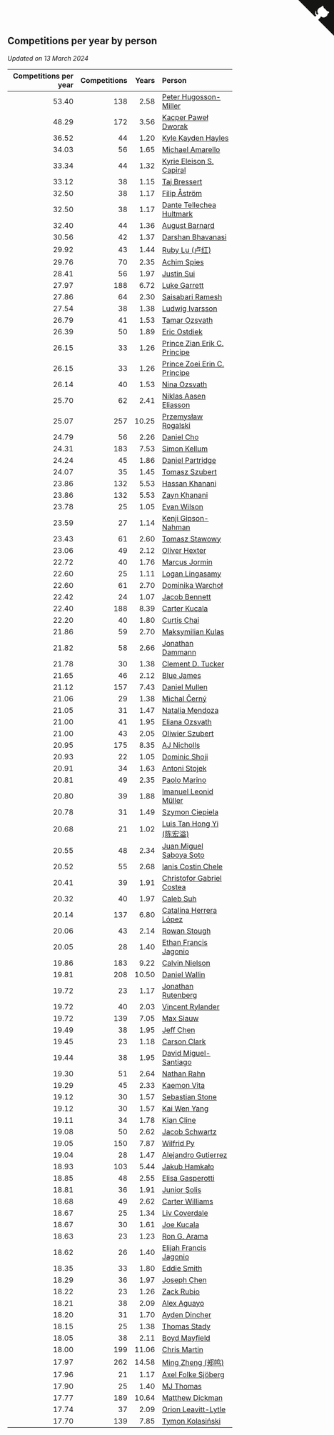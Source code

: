 ## Competitions per year by person

*Updated on 13 March 2024*

| Competitions per year | Competitions | Years | Person |
| ---: | ---: | ---: | :--- |
| 53.40 | 138 | 2.58 | [Peter Hugosson-Miller](https://www.worldcubeassociation.org/persons/2021HUGO01) |
| 48.29 | 172 | 3.56 | [Kacper Paweł Dworak](https://www.worldcubeassociation.org/persons/2020DWOR01) |
| 36.52 | 44 | 1.20 | [Kyle Kayden Hayles](https://www.worldcubeassociation.org/persons/2022HAYL02) |
| 34.03 | 56 | 1.65 | [Michael Amarello](https://www.worldcubeassociation.org/persons/2022AMAR09) |
| 33.34 | 44 | 1.32 | [Kyrie Eleison S. Capiral](https://www.worldcubeassociation.org/persons/2022CAPI02) |
| 33.12 | 38 | 1.15 | [Taj Bressert](https://www.worldcubeassociation.org/persons/2023BRES01) |
| 32.50 | 38 | 1.17 | [Filip Åström](https://www.worldcubeassociation.org/persons/2023ASTR01) |
| 32.50 | 38 | 1.17 | [Dante Tellechea Hultmark](https://www.worldcubeassociation.org/persons/2023HULT01) |
| 32.40 | 44 | 1.36 | [August Barnard](https://www.worldcubeassociation.org/persons/2022BARN21) |
| 30.56 | 42 | 1.37 | [Darshan Bhavanasi](https://www.worldcubeassociation.org/persons/2022BHAV01) |
| 29.92 | 43 | 1.44 | [Ruby Lu (卢红)](https://www.worldcubeassociation.org/persons/2022LURU01) |
| 29.76 | 70 | 2.35 | [Achim Spies](https://www.worldcubeassociation.org/persons/2021SPIE01) |
| 28.41 | 56 | 1.97 | [Justin Sui](https://www.worldcubeassociation.org/persons/2022SUIJ01) |
| 27.97 | 188 | 6.72 | [Luke Garrett](https://www.worldcubeassociation.org/persons/2017GARR05) |
| 27.86 | 64 | 2.30 | [Saisabari Ramesh](https://www.worldcubeassociation.org/persons/2021RAME01) |
| 27.54 | 38 | 1.38 | [Ludwig Ivarsson](https://www.worldcubeassociation.org/persons/2022IVAR01) |
| 26.79 | 41 | 1.53 | [Tamar Ozsvath](https://www.worldcubeassociation.org/persons/2022OZSV04) |
| 26.39 | 50 | 1.89 | [Eric Ostdiek](https://www.worldcubeassociation.org/persons/2022OSTD01) |
| 26.15 | 33 | 1.26 | [Prince Zian Erik C. Principe](https://www.worldcubeassociation.org/persons/2022PRIN08) |
| 26.15 | 33 | 1.26 | [Prince Zoei Erin C. Principe](https://www.worldcubeassociation.org/persons/2022PRIN09) |
| 26.14 | 40 | 1.53 | [Nina Ozsvath](https://www.worldcubeassociation.org/persons/2022OZSV03) |
| 25.70 | 62 | 2.41 | [Niklas Aasen Eliasson](https://www.worldcubeassociation.org/persons/2021ELIA01) |
| 25.07 | 257 | 10.25 | [Przemysław Rogalski](https://www.worldcubeassociation.org/persons/2013ROGA02) |
| 24.79 | 56 | 2.26 | [Daniel Cho](https://www.worldcubeassociation.org/persons/2021CHOD01) |
| 24.31 | 183 | 7.53 | [Simon Kellum](https://www.worldcubeassociation.org/persons/2016KELL12) |
| 24.24 | 45 | 1.86 | [Daniel Partridge](https://www.worldcubeassociation.org/persons/2022PART02) |
| 24.07 | 35 | 1.45 | [Tomasz Szubert](https://www.worldcubeassociation.org/persons/2022SZUB02) |
| 23.86 | 132 | 5.53 | [Hassan Khanani](https://www.worldcubeassociation.org/persons/2018KHAN26) |
| 23.86 | 132 | 5.53 | [Zayn Khanani](https://www.worldcubeassociation.org/persons/2018KHAN28) |
| 23.78 | 25 | 1.05 | [Evan Wilson](https://www.worldcubeassociation.org/persons/2023WILS11) |
| 23.59 | 27 | 1.14 | [Kenji Gipson-Nahman](https://www.worldcubeassociation.org/persons/2023GIPS01) |
| 23.43 | 61 | 2.60 | [Tomasz Stawowy](https://www.worldcubeassociation.org/persons/2021STAW01) |
| 23.06 | 49 | 2.12 | [Oliver Hexter](https://www.worldcubeassociation.org/persons/2022HEXT01) |
| 22.72 | 40 | 1.76 | [Marcus Jormin](https://www.worldcubeassociation.org/persons/2022JORM01) |
| 22.60 | 25 | 1.11 | [Logan Lingasamy](https://www.worldcubeassociation.org/persons/2023LING02) |
| 22.60 | 61 | 2.70 | [Dominika Warchoł](https://www.worldcubeassociation.org/persons/2021WARC01) |
| 22.42 | 24 | 1.07 | [Jacob Bennett](https://www.worldcubeassociation.org/persons/2023BENN04) |
| 22.40 | 188 | 8.39 | [Carter Kucala](https://www.worldcubeassociation.org/persons/2015KUCA01) |
| 22.20 | 40 | 1.80 | [Curtis Chai](https://www.worldcubeassociation.org/persons/2022CHAI02) |
| 21.86 | 59 | 2.70 | [Maksymilian Kulas](https://www.worldcubeassociation.org/persons/2021KULA02) |
| 21.82 | 58 | 2.66 | [Jonathan Dammann](https://www.worldcubeassociation.org/persons/2021DAMM01) |
| 21.78 | 30 | 1.38 | [Clement D. Tucker](https://www.worldcubeassociation.org/persons/2022TUCK09) |
| 21.65 | 46 | 2.12 | [Blue James](https://www.worldcubeassociation.org/persons/2022JAME01) |
| 21.12 | 157 | 7.43 | [Daniel Mullen](https://www.worldcubeassociation.org/persons/2016MULL04) |
| 21.06 | 29 | 1.38 | [Michal Černý](https://www.worldcubeassociation.org/persons/2022CERN03) |
| 21.05 | 31 | 1.47 | [Natalia Mendoza](https://www.worldcubeassociation.org/persons/2022MEND24) |
| 21.00 | 41 | 1.95 | [Eliana Ozsvath](https://www.worldcubeassociation.org/persons/2022OZSV01) |
| 21.00 | 43 | 2.05 | [Oliwier Szubert](https://www.worldcubeassociation.org/persons/2022SZUB01) |
| 20.95 | 175 | 8.35 | [AJ Nicholls](https://www.worldcubeassociation.org/persons/2015NICH04) |
| 20.93 | 22 | 1.05 | [Dominic Shoji](https://www.worldcubeassociation.org/persons/2023SHOJ01) |
| 20.91 | 34 | 1.63 | [Antoni Stojek](https://www.worldcubeassociation.org/persons/2022STOJ03) |
| 20.81 | 49 | 2.35 | [Paolo Marino](https://www.worldcubeassociation.org/persons/2021MARI04) |
| 20.80 | 39 | 1.88 | [Imanuel Leonid Müller](https://www.worldcubeassociation.org/persons/2022MULL02) |
| 20.78 | 31 | 1.49 | [Szymon Ciepiela](https://www.worldcubeassociation.org/persons/2022CIEP01) |
| 20.68 | 21 | 1.02 | [Luis Tan Hong Yi (陈宏溢)](https://www.worldcubeassociation.org/persons/2023YILU01) |
| 20.55 | 48 | 2.34 | [Juan Miguel Saboya Soto](https://www.worldcubeassociation.org/persons/2021SOTO01) |
| 20.52 | 55 | 2.68 | [Ianis Costin Chele](https://www.worldcubeassociation.org/persons/2021CHEL01) |
| 20.41 | 39 | 1.91 | [Christofor Gabriel Costea](https://www.worldcubeassociation.org/persons/2022COST03) |
| 20.32 | 40 | 1.97 | [Caleb Suh](https://www.worldcubeassociation.org/persons/2022SUHC01) |
| 20.14 | 137 | 6.80 | [Catalina Herrera López](https://www.worldcubeassociation.org/persons/2017LOPE31) |
| 20.06 | 43 | 2.14 | [Rowan Stough](https://www.worldcubeassociation.org/persons/2022STOU01) |
| 20.05 | 28 | 1.40 | [Ethan Francis Jagonio](https://www.worldcubeassociation.org/persons/2022JAGO03) |
| 19.86 | 183 | 9.22 | [Calvin Nielson](https://www.worldcubeassociation.org/persons/2014NIEL03) |
| 19.81 | 208 | 10.50 | [Daniel Wallin](https://www.worldcubeassociation.org/persons/2013WALL03) |
| 19.72 | 23 | 1.17 | [Jonathan Rutenberg](https://www.worldcubeassociation.org/persons/2023RUTE01) |
| 19.72 | 40 | 2.03 | [Vincent Rylander](https://www.worldcubeassociation.org/persons/2022RYLA01) |
| 19.72 | 139 | 7.05 | [Max Siauw](https://www.worldcubeassociation.org/persons/2017SIAU02) |
| 19.49 | 38 | 1.95 | [Jeff Chen](https://www.worldcubeassociation.org/persons/2022CHEN19) |
| 19.45 | 23 | 1.18 | [Carson Clark](https://www.worldcubeassociation.org/persons/2023CLAR02) |
| 19.44 | 38 | 1.95 | [David Miguel-Santiago](https://www.worldcubeassociation.org/persons/2022MIGU02) |
| 19.30 | 51 | 2.64 | [Nathan Rahn](https://www.worldcubeassociation.org/persons/2021RAHN01) |
| 19.29 | 45 | 2.33 | [Kaemon Vita](https://www.worldcubeassociation.org/persons/2021VITA01) |
| 19.12 | 30 | 1.57 | [Sebastian Stone](https://www.worldcubeassociation.org/persons/2022STON09) |
| 19.12 | 30 | 1.57 | [Kai Wen Yang](https://www.worldcubeassociation.org/persons/2022YANG19) |
| 19.11 | 34 | 1.78 | [Kian Cline](https://www.worldcubeassociation.org/persons/2022CLIN01) |
| 19.08 | 50 | 2.62 | [Jacob Schwartz](https://www.worldcubeassociation.org/persons/2021SCHW01) |
| 19.05 | 150 | 7.87 | [Wilfrid Py](https://www.worldcubeassociation.org/persons/2016PYWI01) |
| 19.04 | 28 | 1.47 | [Alejandro Gutierrez](https://www.worldcubeassociation.org/persons/2022GUTI09) |
| 18.93 | 103 | 5.44 | [Jakub Hamkało](https://www.worldcubeassociation.org/persons/2018HAMK01) |
| 18.85 | 48 | 2.55 | [Elisa Gasperotti](https://www.worldcubeassociation.org/persons/2021GASP01) |
| 18.81 | 36 | 1.91 | [Junior Solis](https://www.worldcubeassociation.org/persons/2022SOLI03) |
| 18.68 | 49 | 2.62 | [Carter Williams](https://www.worldcubeassociation.org/persons/2021WILL06) |
| 18.67 | 25 | 1.34 | [Liv Coverdale](https://www.worldcubeassociation.org/persons/2022COVE02) |
| 18.67 | 30 | 1.61 | [Joe Kucala](https://www.worldcubeassociation.org/persons/2022KUCA01) |
| 18.63 | 23 | 1.23 | [Ron G. Arama](https://www.worldcubeassociation.org/persons/2022ARAM01) |
| 18.62 | 26 | 1.40 | [Elijah Francis Jagonio](https://www.worldcubeassociation.org/persons/2022JAGO02) |
| 18.35 | 33 | 1.80 | [Eddie Smith](https://www.worldcubeassociation.org/persons/2022SMIT20) |
| 18.29 | 36 | 1.97 | [Joseph Chen](https://www.worldcubeassociation.org/persons/2022CHEN16) |
| 18.22 | 23 | 1.26 | [Zack Rubio](https://www.worldcubeassociation.org/persons/2022RUBI10) |
| 18.21 | 38 | 2.09 | [Alex Aguayo](https://www.worldcubeassociation.org/persons/2022AGUA01) |
| 18.20 | 31 | 1.70 | [Ayden Dincher](https://www.worldcubeassociation.org/persons/2022DINC01) |
| 18.15 | 25 | 1.38 | [Thomas Stady](https://www.worldcubeassociation.org/persons/2022STAD01) |
| 18.05 | 38 | 2.11 | [Boyd Mayfield](https://www.worldcubeassociation.org/persons/2022MAYF01) |
| 18.00 | 199 | 11.06 | [Chris Martin](https://www.worldcubeassociation.org/persons/2013MART03) |
| 17.97 | 262 | 14.58 | [Ming Zheng (郑鸣)](https://www.worldcubeassociation.org/persons/2009ZHEN11) |
| 17.96 | 21 | 1.17 | [Axel Folke Sjöberg](https://www.worldcubeassociation.org/persons/2023SJOB01) |
| 17.90 | 25 | 1.40 | [MJ Thomas](https://www.worldcubeassociation.org/persons/2022THOM38) |
| 17.77 | 189 | 10.64 | [Matthew Dickman](https://www.worldcubeassociation.org/persons/2013DICK01) |
| 17.74 | 37 | 2.09 | [Orion Leavitt-Lytle](https://www.worldcubeassociation.org/persons/2022LEAV01) |
| 17.70 | 139 | 7.85 | [Tymon Kolasiński](https://www.worldcubeassociation.org/persons/2016KOLA02) |


<a href="https://github.com/jonatanklosko/wca_statistics" class="github-corner" aria-label="View source on Github"><svg width="80" height="80" viewBox="0 0 250 250" style="fill:#151513; color:#fff; position: absolute; top: 0; border: 0; right: 0;" aria-hidden="true"><path d="M0,0 L115,115 L130,115 L142,142 L250,250 L250,0 Z"></path><path d="M128.3,109.0 C113.8,99.7 119.0,89.6 119.0,89.6 C122.0,82.7 120.5,78.6 120.5,78.6 C119.2,72.0 123.4,76.3 123.4,76.3 C127.3,80.9 125.5,87.3 125.5,87.3 C122.9,97.6 130.6,101.9 134.4,103.2" fill="currentColor" style="transform-origin: 130px 106px;" class="octo-arm"></path><path d="M115.0,115.0 C114.9,115.1 118.7,116.5 119.8,115.4 L133.7,101.6 C136.9,99.2 139.9,98.4 142.2,98.6 C133.8,88.0 127.5,74.4 143.8,58.0 C148.5,53.4 154.0,51.2 159.7,51.0 C160.3,49.4 163.2,43.6 171.4,40.1 C171.4,40.1 176.1,42.5 178.8,56.2 C183.1,58.6 187.2,61.8 190.9,65.4 C194.5,69.0 197.7,73.2 200.1,77.6 C213.8,80.2 216.3,84.9 216.3,84.9 C212.7,93.1 206.9,96.0 205.4,96.6 C205.1,102.4 203.0,107.8 198.3,112.5 C181.9,128.9 168.3,122.5 157.7,114.1 C157.9,116.9 156.7,120.9 152.7,124.9 L141.0,136.5 C139.8,137.7 141.6,141.9 141.8,141.8 Z" fill="currentColor" class="octo-body"></path></svg></a><style>.github-corner:hover .octo-arm{animation:octocat-wave 560ms ease-in-out}@keyframes octocat-wave{0%,100%{transform:rotate(0)}20%,60%{transform:rotate(-25deg)}40%,80%{transform:rotate(10deg)}}@media (max-width:500px){.github-corner:hover .octo-arm{animation:none}.github-corner .octo-arm{animation:octocat-wave 560ms ease-in-out}}</style>
